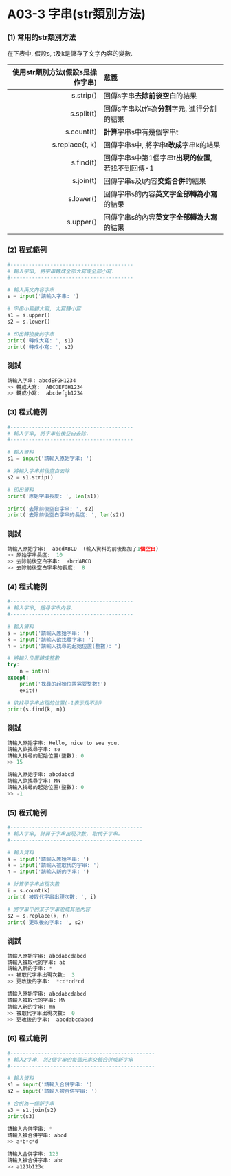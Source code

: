 # A03-3 字串(str類別方法)


### (1) 常用的str類別方法

在下表中, 假設s, t及k是儲存了文字內容的變數.

| 使用str類別方法(假設s是操作字串) | 意義 |
|---------:|:------|
| s.strip() | 回傳s字串**去除前後空白**的結果 |
| s.split(t) | 回傳s字串以t作為**分割**字元, 進行分割的結果 |
| s.count(t) | **計算**字串s中有幾個字串t |
| s.replace(t, k) | 回傳字串s中, 將字串t**改成**字串k的結果 |
| s.find(t) | 回傳字串s中第1個字串t**出現的位置**, 若找不到回傳-1 |
| s.join(t) | 回傳字串s及t內容**交錯合併**的結果 |
| s.lower() | 回傳字串s的內容**英文字全部轉為小寫**的結果 |
| s.upper() | 回傳字串s的內容**英文字全部轉為大寫**的結果 |


### (2) 程式範例
``` python
#----------------------------------------
# 輸入字串, 將字串轉成全部大寫或全部小寫.
#----------------------------------------

# 輸入英文內容字串
s = input('請輸入字串: ')

# 字串小寫轉大寫, 大寫轉小寫
s1 = s.upper()
s2 = s.lower()

# 印出轉換後的字串
print('轉成大寫: ', s1)
print('轉成小寫: ', s2)
```

### 測試
``` python
請輸入字串: abcdEFGH1234
>> 轉成大寫:  ABCDEFGH1234
>> 轉成小寫:  abcdefgh1234
```

### (3) 程式範例
``` python
#----------------------------------------
# 輸入字串, 將字串前後空白去除.
#----------------------------------------

# 輸入資料
s1 = input('請輸入原始字串: ')

# 將輸入字串前後空白去除
s2 = s1.strip()

# 印出資料
print('原始字串長度: ', len(s1))

print('去除前後空白字串: ', s2)
print('去除前後空白字串的長度: ', len(s2))
```

### 測試
``` python
請輸入原始字串:  abcdABCD  (輸入資料的前後都加了1個空白)
>> 原始字串長度:  10
>> 去除前後空白字串:  abcdABCD
>> 去除前後空白字串的長度:  8
```


### (4) 程式範例
``` python
#----------------------------------------
# 輸入字串, 搜尋字串內容.
#----------------------------------------

# 輸入資料
s = input('請輸入原始字串: ')
k = input('請輸入欲找尋字串: ')
n = input('請輸入找尋的起始位置(整數): ')

# 將輸入位置轉成整數
try:
    n = int(n)
except:
    print('找尋的起始位置需要整數!')
    exit()

# 欲找尋字串出現的位置(-1表示找不到)
print(s.find(k, n))
```

### 測試
``` python
請輸入原始字串: Hello, nice to see you.
請輸入欲找尋字串: se
請輸入找尋的起始位置(整數): 0
>> 15

請輸入原始字串: abcdabcd
請輸入欲找尋字串: MN
請輸入找尋的起始位置(整數): 0
>> -1
```


### (5) 程式範例
``` python
#-------------------------------------------
# 輸入字串, 計算子字串出現次數, 取代子字串.
#-------------------------------------------

# 輸入資料
s = input('請輸入原始字串: ')
k = input('請輸入被取代的字串: ')
n = input('請輸入新的字串: ')

# 計算子字串出現次數
i = s.count(k)
print('被取代字串出現次數: ', i)

# 將字串中的某子字串改成其他內容
s2 = s.replace(k, n)
print('更改後的字串: ', s2)
```

### 測試
``` python
請輸入原始字串: abcdabcdabcd
請輸入被取代的字串: ab
請輸入新的字串: *
>> 被取代字串出現次數:  3
>> 更改後的字串:  *cd*cd*cd

請輸入原始字串: abcdabcdabcd
請輸入被取代的字串: MN
請輸入新的字串: mn
>> 被取代字串出現次數:  0
>> 更改後的字串:  abcdabcdabcd
```


### (6) 程式範例
``` python
#-----------------------------------------------
# 輸入2字串, 將2個字串的每個元素交錯合併成新字串
#-----------------------------------------------

# 輸入資料
s1 = input('請輸入合併字串: ')
s2 = input('請輸入被合併字串: ')

# 合併為一個新字串
s3 = s1.join(s2)
print(s3)
```

``` python
請輸入合併字串: *
請輸入被合併字串: abcd
>> a*b*c*d

請輸入合併字串: 123
請輸入被合併字串: abc
>> a123b123c
```
